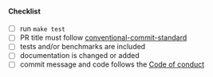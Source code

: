 <!--
Thank you for your pull request. Please provide a description above and review
the requirements below.

Bug fixes and new features should include tests and possibly benchmarks.

Contributors guide: https://github.com/wundergraph/wundergraph/blob/main/CONTRIBUTING.md

By making a contribution to this project, I certify that:

* (a) The contribution was created in whole or in part by me and I
  have the right to submit it under the open source license
  indicated in the file; or

* (b) The contribution is based upon previous work that, to the best
  of my knowledge, is covered under an appropriate open source
  license and I have the right under that license to submit that
  work with modifications, whether created in whole or in part
  by me, under the same open source license (unless I am
  permitted to submit under a different license), as indicated
  in the file; or

* (c) The contribution was provided directly to me by some other
  person who certified (a), (b) or (c) and I have not modified
  it.

* (d) I understand and agree that this project and the contribution
  are public and that a record of the contribution (including all
  personal information I submit with it, including my sign-off) is
  maintained indefinitely and may be redistributed consistent with
  this project or the open source license(s) involved.
-->

#### Checklist

- [ ] run `make test`
- [ ] PR title must follow [conventional-commit-standard](https://github.com/wundergraph/wundergraph/blob/main/CONTRIBUTING.md#conventional-commit-standard)
- [ ] tests and/or benchmarks are included
- [ ] documentation is changed or added
- [ ] commit message and code follows the [Code of conduct](https://github.com/wundergraph/wundergraph/blob/main/CODE_OF_CONDUCT.md)

<!--
Squashed commit must follow https://www.conventionalcommits.org/en/v1.0.0/ so we can generate the changelog.
-->
